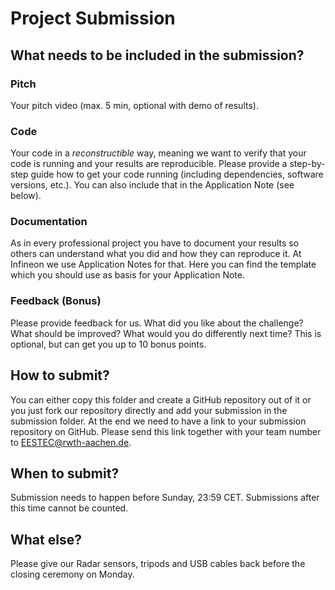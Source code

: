 # Project Submission

## What needs to be included in the submission?

### Pitch
Your pitch video (max. 5 min, optional with demo of results).

### Code
Your code in a *reconstructible* way, meaning we want to verify that your code is running and your results are reproducible. Please provide a step-by-step guide how to get your code running (including dependencies, software versions, etc.). You can also include that in the Application Note (see below).

### Documentation
As in every professional project you have to document your results so others can understand what you did and how they can reproduce it. At Infineon we use Application Notes for that. Here you can find the template which you should use as basis for your Application Note.

### Feedback (Bonus)
Please provide feedback for us. What did you like about the challenge? What should be improved? What would you do differently next time? This is optional, but can get you up to 10 bonus points.

## How to submit?
You can either copy this folder and create a GitHub repository out of it or you just fork our repository directly and add your submission in the submission folder. At the end we need to have a link to your submission repository on GitHub. Please send this link together with your team number to [EESTEC@rwth-aachen.de](mailto:EESTEC@rwth-aachen.de).

## When to submit?
Submission needs to happen before Sunday, 23:59 CET. Submissions after this time cannot be counted.

## What else?
Please give our Radar sensors, tripods and USB cables back before the closing ceremony on Monday.